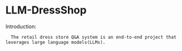 # LLM-DressShop

Introduction:

      The retail dress store Q&A system is an end-to-end project that leverages large language models(LLMs).


